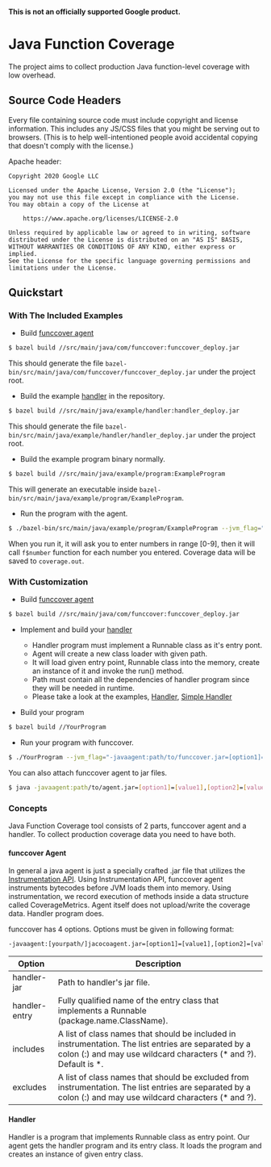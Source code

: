 **This is not an officially supported Google product.**

# Java Function Coverage

The project aims to collect production Java function-level coverage with low overhead.

## Source Code Headers

Every file containing source code must include copyright and license
information. This includes any JS/CSS files that you might be serving out to
browsers. (This is to help well-intentioned people avoid accidental copying that
doesn't comply with the license.)

Apache header:

```
Copyright 2020 Google LLC

Licensed under the Apache License, Version 2.0 (the "License");
you may not use this file except in compliance with the License.
You may obtain a copy of the License at

    https://www.apache.org/licenses/LICENSE-2.0

Unless required by applicable law or agreed to in writing, software
distributed under the License is distributed on an "AS IS" BASIS,
WITHOUT WARRANTIES OR CONDITIONS OF ANY KIND, either express or implied.
See the License for the specific language governing permissions and
limitations under the License.
```

## Quickstart


### With The Included Examples

* Build [funccover agent](#funccover-agent)

```bash
$ bazel build //src/main/java/com/funccover:funccover_deploy.jar
```

This should generate the file ```bazel-bin/src/main/java/com/funccover/funccover_deploy.jar``` under the project root.

* Build the example [handler](#handler) in the repository.

```bash
$ bazel build //src/main/java/example/handler:handler_deploy.jar
```

This should generate the file ```bazel-bin/src/main/java/example/handler/handler_deploy.jar``` under the project root.

* Build the example program binary normally.

```bash
$ bazel build //src/main/java/example/program:ExampleProgram 
```

This will generate an executable inside ```bazel-bin/src/main/java/example/program/ExampleProgram```. 

* Run the program with the agent.
```bash
$ ./bazel-bin/src/main/java/example/program/ExampleProgram --jvm_flag="-javaagent:bazel-bin/src/main/java/com/funccover/funccover_deploy.jar=handler-jar=bazel-bin/src/main/java/example/handler/handler_deploy.jar,handler-entry=example.handler.Handler"
```

When you run it, it will ask you to enter numbers in range [0-9], then it will call ```f$number``` function for each number you entered.
Coverage data will be saved to ```coverage.out```.

### With Customization

* Build [funccover agent](#funccover-agent)

```bash
$ bazel build //src/main/java/com/funccover:funccover_deploy.jar
```

* Implement and build your [handler](#handler)
   * Handler program must implement a Runnable class as it's entry pont.
   * Agent will create a new class loader with given path.
   * It will load given entry point, Runnable class into the memory, create an instance of it and invoke the run() method. 
   * Path must contain all the dependencies of handler program since they will be needed in runtime.
   * Please take a look at the examples, [Handler](../master/src/main/java/example/handler/Handler.java), [Simple Handler](../master/src/main/java/example/handler/SimpleHandler.java)
   
* Build your program

```bash
$ bazel build //YourProgram
```

* Run your program with funccover.

```bash
$ ./YourProgram --jvm_flag="-javaagent:path/to/funccover.jar=[option1]=[value1],[option2]=[value2]"
```

You can also attach funccover agent to jar files.

```bash
$ java -javaagent:path/to/agent.jar=[option1]=[value1],[option2]=[value2] -jar YourProgram.jar
```

### Concepts

Java Function Coverage tool consists of 2 parts, funccover agent and a handler. To collect production coverage data you need to have both.

#### funccover Agent

In general a java agent is just a specially crafted .jar file that utilizes the [Instrumentation API](https://docs.oracle.com/javase/7/docs/api/java/lang/instrument/Instrumentation.html "Instrumentation API"). Using Instrumentation API, funccover agent instruments bytecodes before JVM loads them into memory. Using instrumentation, we record execution of methods inside a data structure called CoverageMetrics. Agent itself does not upload/write the coverage data. Handler program does.

funccover has 4 options. Options must be given in following format:
```bash
-javaagent:[yourpath/]jacocoagent.jar=[option1]=[value1],[option2]=[value2]
```

| Option | Description |
| --- | ----------- |
| handler-jar | Path to handler's jar file. |
| handler-entry | Fully qualified name of the entry class that implements a Runnable (package.name.ClassName).|
| includes | A list of class names that should be included in instrumentation. The list entries are separated by a colon (:) and may use wildcard characters (* and ?). Default is *.
| excludes | A list of class names that should be excluded from instrumentation. The list entries are separated by a colon (:) and may use wildcard characters (* and ?). |

#### Handler

Handler is a program that implements Runnable class as entry point. Our agent gets the handler program and its entry class. It loads the program and creates an instance of given entry class.
